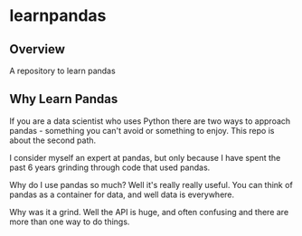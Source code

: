 # learnpandas

## Overview 

A repository to learn pandas

## Why Learn Pandas

If you are a data scientist who uses Python there are two ways to approach pandas - something you can't avoid or something to enjoy. This repo is about the second path.

I consider myself an expert at pandas, but only because I have spent the past 6 years grinding through code that used pandas.

Why do I use pandas so much? Well it's really really useful. You can think of pandas as a container for data, and well data is everywhere.

Why was it a grind. Well the API is huge, and often confusing and there are more than one way to do things.